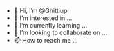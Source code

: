 - 👋 Hi, I’m @Ghittiup
- 👀 I’m interested in ...
- 🌱 I’m currently learning ...
- 💞️ I’m looking to collaborate on ...
- 📫 How to reach me ...

<!---
Ghittiup/Ghittiup is a ✨ special ✨ repository because its `README.md` (this file) appears on your GitHub profile.
You can click the Preview link to take a look at your changes.
--->
